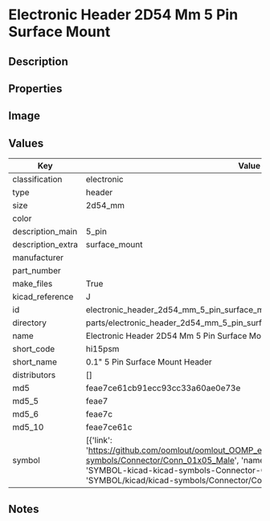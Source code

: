 # Electronic Header 2D54 Mm 5 Pin Surface Mount

## Description

## Properties


## Image


## Values

| Key | Value |
| --- | --- |
| classification | electronic |
| type | header |
| size | 2d54_mm |
| color |  |
| description_main | 5_pin |
| description_extra | surface_mount |
| manufacturer |  |
| part_number |  |
| make_files | True |
| kicad_reference | J |
| id | electronic_header_2d54_mm_5_pin_surface_mount |
| directory | parts/electronic_header_2d54_mm_5_pin_surface_mount |
| name | Electronic Header 2D54 Mm 5 Pin Surface Mount |
| short_code | hi15psm |
| short_name | 0.1" 5 Pin Surface Mount Header |
| distributors | [] |
| md5 | feae7ce61cb91ecc93cc33a60ae0e73e |
| md5_5 | feae7 |
| md5_6 | feae7c |
| md5_10 | feae7ce61c |
| symbol | [{'link': 'https://github.com/oomlout/oomlout_OOMP_eda_V2/tree/main/SYMBOL/kicad/kicad-symbols/Connector/Conn_01x05_Male', 'name': 'Connector : Conn_01x05_Male', 'id': 'SYMBOL-kicad-kicad-symbols-Connector-Conn_01x05_Male', 'directory': 'SYMBOL/kicad/kicad-symbols/Connector/Conn_01x05_Male/'}] |

## Notes

